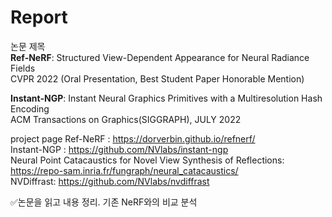 # Report

논문 제목  
**Ref-NeRF**: Structured View-Dependent  Appearance for Neural Radiance Fields  
CVPR 2022 (Oral Presentation, Best Student Paper Honorable Mention)

**Instant-NGP**: Instant Neural Graphics Primitives with a Multiresolution Hash Encoding  
ACM Transactions on Graphics(SIGGRAPH), JULY 2022

project page
Ref-NeRF : https://dorverbin.github.io/refnerf/  
Instant-NGP : https://github.com/NVlabs/instant-ngp  
Neural Point Catacaustics for Novel View Synthesis of Reflections: https://repo-sam.inria.fr/fungraph/neural_catacaustics/ <br/>
NVDiffrast: https://github.com/NVlabs/nvdiffrast

✅논문을 읽고 내용 정리. 기존 NeRF와의 비교 분석
